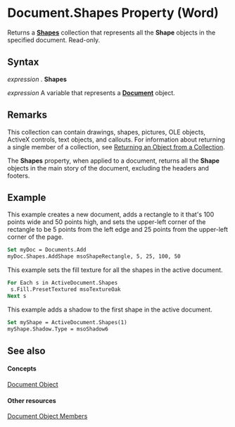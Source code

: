 
# Document.Shapes Property (Word)

Returns a  **[Shapes](0907eed3-886e-8e73-0e5e-71f4b37ddd5b.md)** collection that represents all the **Shape** objects in the specified document. Read-only.


## Syntax

 _expression_ . **Shapes**

 _expression_ A variable that represents a **[Document](8d83487a-2345-a036-a916-971c9db5b7fb.md)** object.


## Remarks

This collection can contain drawings, shapes, pictures, OLE objects, ActiveX controls, text objects, and callouts. For information about returning a single member of a collection, see [Returning an Object from a Collection](http://msdn.microsoft.com/library/28f76384-f495-9640-a7c8-10ada3fac727%28Office.15%29.aspx).

The  **Shapes** property, when applied to a document, returns all the **Shape** objects in the main story of the document, excluding the headers and footers.


## Example

This example creates a new document, adds a rectangle to it that's 100 points wide and 50 points high, and sets the upper-left corner of the rectangle to be 5 points from the left edge and 25 points from the upper-left corner of the page.


```vb
Set myDoc = Documents.Add 
myDoc.Shapes.AddShape msoShapeRectangle, 5, 25, 100, 50
```

This example sets the fill texture for all the shapes in the active document.




```vb
For Each s in ActiveDocument.Shapes 
 s.Fill.PresetTextured msoTextureOak 
Next s
```

This example adds a shadow to the first shape in the active document.




```vb
Set myShape = ActiveDocument.Shapes(1) 
myShape.Shadow.Type = msoShadow6
```


## See also


#### Concepts


[Document Object](8d83487a-2345-a036-a916-971c9db5b7fb.md)
#### Other resources


[Document Object Members](fc9ab457-0888-f917-3d52-387168ac23b9.md)
